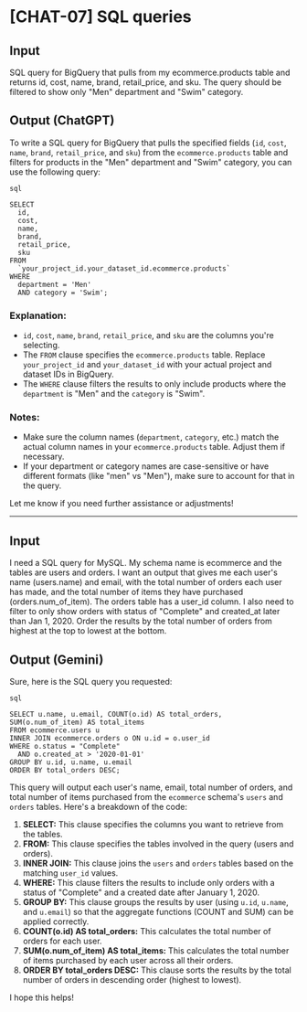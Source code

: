 # [CHAT-07] SQL queries

## Input

SQL query for BigQuery that pulls from my ecommerce.products table and returns id, cost, name, brand, retail_price, and sku. The query should be filtered to show only "Men" department and "Swim" category.

## Output (ChatGPT)

To write a SQL query for BigQuery that pulls the specified fields (`id`, `cost`, `name`, `brand`, `retail_price`, and `sku`) from the `ecommerce.products` table and filters for products in the "Men" department and "Swim" category, you can use the following query:

```
sql

SELECT 
  id, 
  cost, 
  name, 
  brand, 
  retail_price, 
  sku
FROM 
  `your_project_id.your_dataset_id.ecommerce.products`
WHERE 
  department = 'Men'
  AND category = 'Swim';
```

### Explanation:
- `id`, `cost`, `name`, `brand`, `retail_price`, and `sku` are the columns you're selecting.
- The `FROM` clause specifies the `ecommerce.products` table. Replace `your_project_id` and `your_dataset_id` with your actual project and dataset IDs in BigQuery.
- The `WHERE` clause filters the results to only include products where the `department` is "Men" and the `category` is "Swim".

### Notes:
- Make sure the column names (`department`, `category`, etc.) match the actual column names in your `ecommerce.products` table. Adjust them if necessary.
- If your department or category names are case-sensitive or have different formats (like "men" vs "Men"), make sure to account for that in the query.

Let me know if you need further assistance or adjustments!

---

## Input

I need a SQL query for MySQL. My schema name is ecommerce and the tables are users and orders. I want an output that gives me each user's name (users.name) and email, with the total number of orders each user has made, and the total number of items they have purchased (orders.num_of_item). The orders table has a user_id column. I also need to filter to only show orders with status of "Complete" and created_at later than Jan 1, 2020. Order the results by the total number of orders from highest at the top to lowest at the bottom.

## Output (Gemini)

Sure, here is the SQL query you requested:

```
sql

SELECT u.name, u.email, COUNT(o.id) AS total_orders, SUM(o.num_of_item) AS total_items
FROM ecommerce.users u
INNER JOIN ecommerce.orders o ON u.id = o.user_id
WHERE o.status = "Complete"
  AND o.created_at > '2020-01-01'
GROUP BY u.id, u.name, u.email
ORDER BY total_orders DESC;
```

This query will output each user's name, email, total number of orders, and total number of items purchased from the `ecommerce` schema's `users` and `orders` tables. Here's a breakdown of the code:

1. **SELECT:** This clause specifies the columns you want to retrieve from the tables.
2. **FROM:** This clause specifies the tables involved in the query (users and orders).
3. **INNER JOIN:** This clause joins the `users` and `orders` tables based on the matching `user_id` values.
4. **WHERE:** This clause filters the results to include only orders with a status of "Complete" and a created date after January 1, 2020.
5. **GROUP BY:** This clause groups the results by user (using `u.id`, `u.name`, and `u.email`) so that the aggregate functions (COUNT and SUM) can be applied correctly.
6. **COUNT(o.id) AS total_orders:** This calculates the total number of orders for each user.
7. **SUM(o.num_of_item) AS total_items:** This calculates the total number of items purchased by each user across all their orders.
8. **ORDER BY total_orders DESC:** This clause sorts the results by the total number of orders in descending order (highest to lowest).

I hope this helps!
